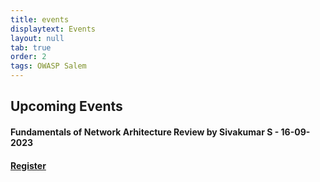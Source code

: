 ```yaml
---
title: events
displaytext: Events
layout: null
tab: true
order: 2
tags: OWASP Salem
---
```


## Upcoming Events
#### Fundamentals of Network Arhitecture Review by Sivakumar S - 16-09-2023
#### [Register](https://forms.gle/9KRxuMNY5ov7WNs46)

